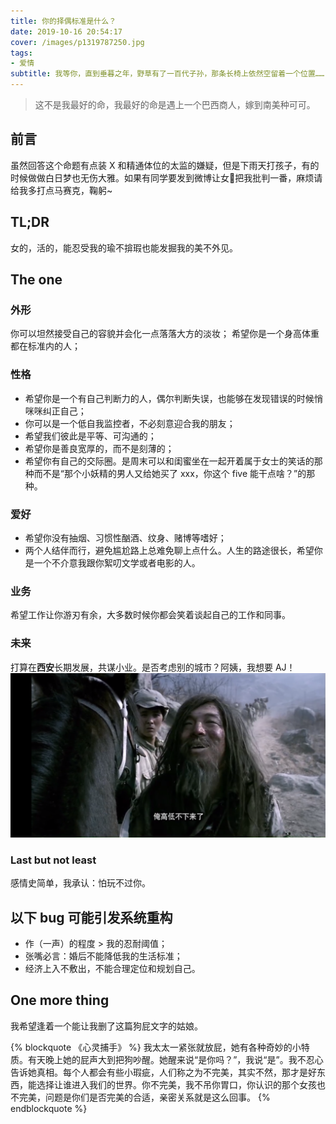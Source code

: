 ```yaml
---
title: 你的择偶标准是什么？
date: 2019-10-16 20:54:17
cover: /images/p1319787250.jpg
tags:
- 爱情
subtitle: 我等你，直到垂暮之年，野草有了一百代子孙，那条长椅上依然空留着一个位置……
---
```

>这不是我最好的命，我最好的命是遇上一个巴西商人，嫁到南美种可可。
## 前言
虽然回答这个命题有点装 X 和精通体位的太监的嫌疑，但是下雨天打孩子，有的时候做做白日梦也无伤大雅。如果有同学要发到微博让女👊把我批判一番，麻烦请给我多打点马赛克，鞠躬~
## TL;DR
女的，活的，能忍受我的瑜不揜瑕也能发掘我的美不外见。
## The one
### 外形
你可以坦然接受自己的容貌并会化一点落落大方的淡妆；
希望你是一个身高体重都在标准内的人；
### 性格
- 希望你是一个有自己判断力的人，偶尔判断失误，也能够在发现错误的时候悄咪咪纠正自己；
- 你可以是一个低自我监控者，不必刻意迎合我的朋友；
- 希望我们彼此是平等、可沟通的；
- 希望你是善良宽厚的，而不是刻薄的；
- 希望你有自己的交际圈。是周末可以和闺蜜坐在一起开着属于女士的笑话的那种而不是“那个小妖精的男人又给她买了 xxx，你这个 five 能干点啥？”的那种。
### 爱好
- 希望你没有抽烟、习惯性酗酒、纹身、赌博等嗜好；
- 两个人结伴而行，避免尴尬路上总难免聊上点什么。人生的路途很长，希望你是一个不介意我跟你絮叨文学或者电影的人。
### 业务
希望工作让你游刃有余，大多数时候你都会笑着谈起自己的工作和同事。
### 未来
打算在**西安**长期发展，共谋小业。是否考虑别的城市？阿姨，我想要 AJ！
![高低不下来了](/images/Snipaste_2019-10-16_22-50-08.png)
### Last but not least
感情史简单，我承认：怕玩不过你。
## 以下 bug 可能引发系统重构
- 作（一声）的程度 > 我的忍耐阈值；
- 张嘴必言：婚后不能降低我的生活标准；
- 经济上入不敷出，不能合理定位和规划自己。

## One more thing
我希望逢着一个能让我删了这篇狗屁文字的姑娘。

{% blockquote 《心灵捕手》 %}
我太太一紧张就放屁，她有各种奇妙的小特质。有天晚上她的屁声大到把狗吵醒。她醒来说“是你吗？”，我说“是”。我不忍心告诉她真相。每个人都会有些小瑕疵，人们称之为不完美，其实不然，那才是好东西，能选择让谁进入我们的世界。你不完美，我不吊你胃口，你认识的那个女孩也不完美，问题是你们是否完美的合适，亲密关系就是这么回事。
{% endblockquote %}
